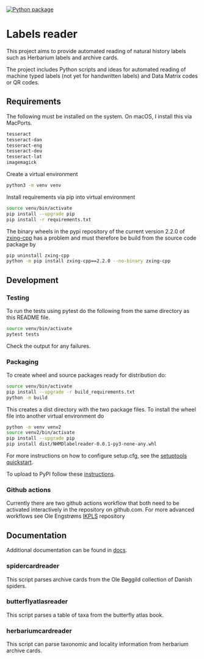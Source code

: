 [![Python package](https://github.com/NHMDenmark/NHMDlabelreader/actions/workflows/python-package.yml/badge.svg)](https://github.com/NHMDenmark/NHMDlabelreader/actions/workflows/python-package.yml)

# Labels reader
This project aims to provide automated reading of natural history labels such as Herbarium labels and archive cards.

The project includes Python scripts and ideas for automated reading of machine typed labels (not yet for handwritten labels) and Data Matrix codes or QR codes.

## Requirements
The following must be installed on the system. On macOS, I install this via MacPorts.
```sh
tesseract
tesseract-dan
tesseract-eng
tesseract-deu
tesseract-lat
imagemagick
```

Create a virtual environment
```sh
python3 -m venv venv
```

Install requirements via pip into virtual environment
```sh
source venv/bin/activate
pip install --upgrade pip
pip install -r requirements.txt
```
The binary wheels in the pypi repository of the current version 2.2.0 of [zxing-cpp](https://github.com/zxing-cpp/zxing-cpp) has a problem and must therefore be
build from the source code package by
```sh
pip uninstall zxing-cpp
python -m pip install zxing-cpp==2.2.0 --no-binary zxing-cpp
```


## Development

### Testing
To run the tests using pytest do the following from the same directory as this README file.
```sh
source venv/bin/activate
pytest tests
```
Check the output for any failures.

### Packaging
To create wheel and source packages ready for distribution do:
```sh
source venv/bin/activate
pip install --upgrade -r build_requirements.txt
python -m build
```
This creates a dist directory with the two package files. To install the wheel file into another virtual environment do
```sh
python -m venv venv2
source venv2/bin/activate
pip install --upgrade pip
pip install dist/NHMDlabelreader-0.0.1-py3-none-any.whl
```

For more instructions on how to configure setup.cfg, see the [setuptools quickstart](https://setuptools.pypa.io/en/latest/userguide/quickstart.html#).

To upload to PyPI follow these [instructions](https://packaging.python.org/en/latest/tutorials/packaging-projects/).

### Github actions
Currently there are two github actions workflow that both need to be
activated interactively in the repository on github.com.
For more advanced workflows see Ole Engstrøms [IKPLS](https://github.com/Sm00thix/IKPLS/tree/main) repository 

## Documentation
Additional documentation can be found in [docs](https://github.com/NHMDenmark/NHMDlabelreader/tree/main/docs).

### spidercardreader
This script parses archive cards from the Ole Bøggild collection of Danish spiders.

### butterflyatlasreader
This script parses a table of taxa from the butterfly atlas book.

### herbariumcardreader
This script can parse taxonomic and locality information from herbarium 
archive cards.

